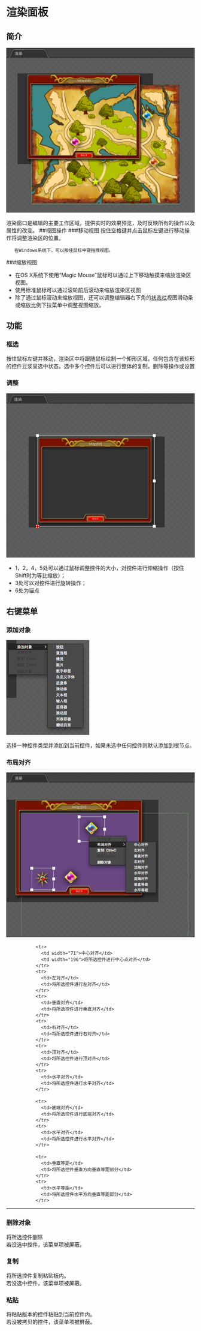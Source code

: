 # 渲染面板

## 简介
![](./res/render_panel.png)

渲染窗口是编辑的主要工作区域，提供实时的效果预览，及时反映所有的操作以及属性的改变。
##视图操作
###移动视图
按住空格键并点击鼠标左键进行移动操作将调整渲染区的位置。 
  
       在Windows系统下，可以按住鼠标中键拖拽视图。
###缩放视图

- 在OS X系统下使用“Magic Mouse”鼠标可以通过上下移动触摸来缩放渲染区视图。    
- 使用标准鼠标可以通过滚轮前后滚动来缩放渲染区视图    
- 除了通过鼠标滚动来缩放视图，还可以调整编辑器右下角的[状态栏](./../sssss/zh.md)视图滑动条或缩放比例下拉菜单中调整视图缩放。

## 功能

### 框选

按住鼠标左键并移动，渲染区中将跟随鼠标绘制一个矩形区域，任何包含在该矩形的控件豆浆呈选中状态。选中多个控件后可以进行整体的复制，删除等操作或设置

### 调整

![](./res/drag_points.png)

*   1，2，4，5处可以通过鼠标调整控件的大小，对控件进行伸缩操作（按住Shift时为等比缩放）；
*   3处可以对控件进行旋转操作；
*   6处为锚点

## 右键菜单
### 添加对象

![](./res/right_menu.png)

选择一种控件类型并添加到当前控件，如果未选中任何控件则默认添加到根节点。

### 布局对齐

![](./res/widget_layout.png)

<table border="1" cellspacing="0" cellpadding="0" >
               
               <tr>
                 <td width="71">中心对齐</td>
                 <td width="196">将所选控件进行中心点对齐</td>
               </tr>
               <tr>
                 <td>左对齐</td>
                 <td>将所选控件进行左对齐</td>
               </tr>
               <tr>
                 <td>垂直对齐</td>
                 <td>将所选控件进行垂直对齐</td>
               </tr>
               <tr>
                 <td>右对齐</td>
                 <td>将所选控件进行右对齐</td>
               </tr>
               <tr>
                 <td>顶对齐</td>
                 <td>将所选控件进行顶对齐</td>
               </tr>
			   <tr>
                 <td>水平对齐</td>
                 <td>将所选控件进行水平对齐</td>
               </tr>

               <tr>
                 <td>底端对齐</td>
                 <td>将所选控件进行底端对齐</td>
               </tr>
               <tr>
                 <td>水平对齐</td>
                 <td>将所选控件进行水平对齐</td>
               </tr>

               <tr>
                 <td>垂直等距</td>
                 <td>将所选控件垂直方向垂直等距部分</td>
               </tr>
			   <tr>
                 <td>水平等距</td>
                 <td>将所选控件水平方向垂直等距部分</td>
               </tr>
</table>

### 删除对象

将所选控件删除    
若没选中控件，该菜单项被屏蔽。  


### 复制

将所选控件复制粘贴板内。   
若没选中控件，该菜单项被屏蔽。 

### 粘贴

将粘贴版本的控件粘贴到当前控件内。   
若没被拷贝的控件，该菜单项被屏蔽。 